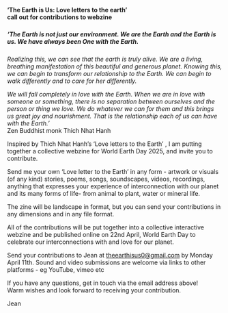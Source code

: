 
**‘The Earth is Us: Love letters to the earth’**  
**call out for contributions to webzine**

##### 

##### *‘The Earth is not just our environment. We are the Earth and the Earth is us. We have always been One with the Earth.* 

*Realizing this, we can see that the earth is truly alive. We are a living, breathing manifestation of this beautiful and generous planet. Knowing this, we can begin to transform our relationship to the Earth. We can begin to walk differently and to care for her differently.*

*We will fall completely in love with the Earth. When we are in love with someone or something, there is no separation between ourselves and the person or thing we love. We do whatever we can for them and this brings us great joy and nourishment. That is the relationship each of us can have with the Earth.’*  
Zen Buddhist monk Thich Nhat Hanh

Inspired by Thich Nhat Hanh’s ‘Love letters to the Earth’ , I am putting together a collective webzine for World Earth Day 2025, and invite you to contribute.

Send me your own  ‘Love letter to the Earth’ in any form \- artwork or visuals  (of any kind) stories, poems, songs, soundscapes, videos, recordings, anything that expresses your experience of interconnection with our planet and its many forms of life-   from animal to plant, water or mineral life.

The zine will be landscape in format, but you can send your contributions in any dimensions and in any file format.

All of the contributions will be put together into a collective interactive webzine and be published online on 22nd April, World Earth Day to celebrate our interconnections with and love for our planet.

Send your contributions to Jean at [theearthisus0@gmail.com](mailto:theearthisus0@gmail.com) by Monday April 11th.  Sound and video submissions are welcome via links to other platforms \- eg YouTube, vimeo etc 

If you have any questions, get in touch via the email address above\!  
Warm wishes and look forward to receiving your contribution.

Jean



<!--
**Theearthisus/theearthisus** is a ✨ _special_ ✨ repository because its `README.md` (this file) appears on your GitHub profile.

Here are some ideas to get you started:

- 🔭 I’m currently working on ...
- 🌱 I’m currently learning ...
- 👯 I’m looking to collaborate on ...
- 🤔 I’m looking for help with ...
- 💬 Ask me about ...
- 📫 How to reach me: ...
- 😄 Pronouns: ...
- ⚡ Fun fact: ...
-->
